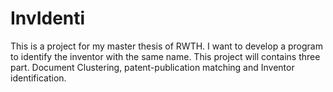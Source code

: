 # InvIdenti

This is a project for my master thesis of RWTH. I want to develop a program to identify the inventor with the same name.
This project will contains three part. Document Clustering, patent-publication matching and Inventor identification.
